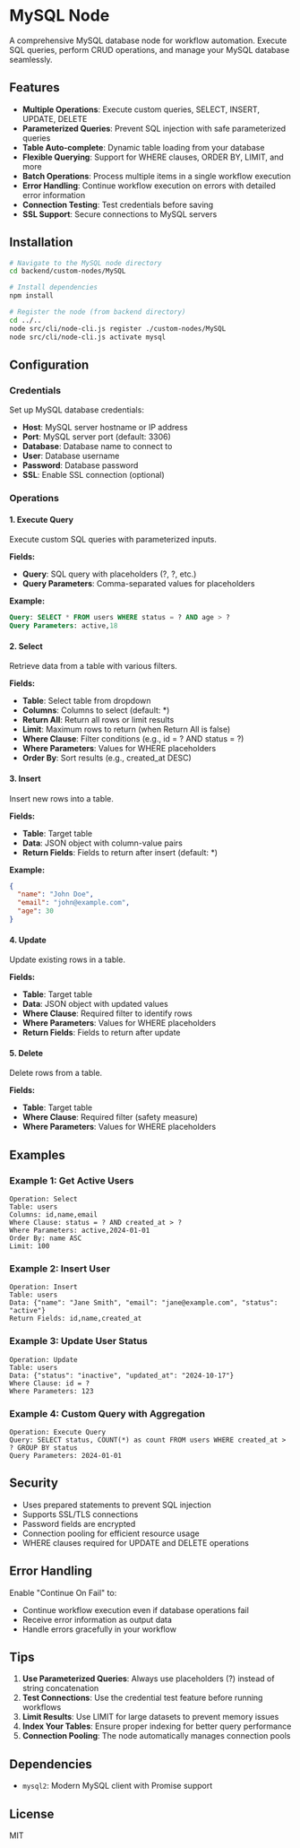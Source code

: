 # MySQL Node

A comprehensive MySQL database node for workflow automation. Execute SQL queries, perform CRUD operations, and manage your MySQL database seamlessly.

## Features

- **Multiple Operations**: Execute custom queries, SELECT, INSERT, UPDATE, DELETE
- **Parameterized Queries**: Prevent SQL injection with safe parameterized queries
- **Table Auto-complete**: Dynamic table loading from your database
- **Flexible Querying**: Support for WHERE clauses, ORDER BY, LIMIT, and more
- **Batch Operations**: Process multiple items in a single workflow execution
- **Error Handling**: Continue workflow execution on errors with detailed error information
- **Connection Testing**: Test credentials before saving
- **SSL Support**: Secure connections to MySQL servers

## Installation

```bash
# Navigate to the MySQL node directory
cd backend/custom-nodes/MySQL

# Install dependencies
npm install

# Register the node (from backend directory)
cd ../..
node src/cli/node-cli.js register ./custom-nodes/MySQL
node src/cli/node-cli.js activate mysql
```

## Configuration

### Credentials

Set up MySQL database credentials:

- **Host**: MySQL server hostname or IP address
- **Port**: MySQL server port (default: 3306)
- **Database**: Database name to connect to
- **User**: Database username
- **Password**: Database password
- **SSL**: Enable SSL connection (optional)

### Operations

#### 1. Execute Query

Execute custom SQL queries with parameterized inputs.

**Fields:**

- **Query**: SQL query with placeholders (?, ?, etc.)
- **Query Parameters**: Comma-separated values for placeholders

**Example:**

```sql
Query: SELECT * FROM users WHERE status = ? AND age > ?
Query Parameters: active,18
```

#### 2. Select

Retrieve data from a table with various filters.

**Fields:**

- **Table**: Select table from dropdown
- **Columns**: Columns to select (default: \*)
- **Return All**: Return all rows or limit results
- **Limit**: Maximum rows to return (when Return All is false)
- **Where Clause**: Filter conditions (e.g., id = ? AND status = ?)
- **Where Parameters**: Values for WHERE placeholders
- **Order By**: Sort results (e.g., created_at DESC)

#### 3. Insert

Insert new rows into a table.

**Fields:**

- **Table**: Target table
- **Data**: JSON object with column-value pairs
- **Return Fields**: Fields to return after insert (default: \*)

**Example:**

```json
{
  "name": "John Doe",
  "email": "john@example.com",
  "age": 30
}
```

#### 4. Update

Update existing rows in a table.

**Fields:**

- **Table**: Target table
- **Data**: JSON object with updated values
- **Where Clause**: Required filter to identify rows
- **Where Parameters**: Values for WHERE placeholders
- **Return Fields**: Fields to return after update

#### 5. Delete

Delete rows from a table.

**Fields:**

- **Table**: Target table
- **Where Clause**: Required filter (safety measure)
- **Where Parameters**: Values for WHERE placeholders

## Examples

### Example 1: Get Active Users

```
Operation: Select
Table: users
Columns: id,name,email
Where Clause: status = ? AND created_at > ?
Where Parameters: active,2024-01-01
Order By: name ASC
Limit: 100
```

### Example 2: Insert User

```
Operation: Insert
Table: users
Data: {"name": "Jane Smith", "email": "jane@example.com", "status": "active"}
Return Fields: id,name,created_at
```

### Example 3: Update User Status

```
Operation: Update
Table: users
Data: {"status": "inactive", "updated_at": "2024-10-17"}
Where Clause: id = ?
Where Parameters: 123
```

### Example 4: Custom Query with Aggregation

```
Operation: Execute Query
Query: SELECT status, COUNT(*) as count FROM users WHERE created_at > ? GROUP BY status
Query Parameters: 2024-01-01
```

## Security

- Uses prepared statements to prevent SQL injection
- Supports SSL/TLS connections
- Password fields are encrypted
- Connection pooling for efficient resource usage
- WHERE clauses required for UPDATE and DELETE operations

## Error Handling

Enable "Continue On Fail" to:

- Continue workflow execution even if database operations fail
- Receive error information as output data
- Handle errors gracefully in your workflow

## Tips

1. **Use Parameterized Queries**: Always use placeholders (?) instead of string concatenation
2. **Test Connections**: Use the credential test feature before running workflows
3. **Limit Results**: Use LIMIT for large datasets to prevent memory issues
4. **Index Your Tables**: Ensure proper indexing for better query performance
5. **Connection Pooling**: The node automatically manages connection pools

## Dependencies

- `mysql2`: Modern MySQL client with Promise support

## License

MIT
